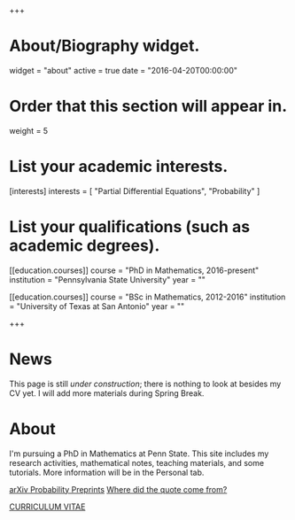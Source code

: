 +++
# About/Biography widget.
widget = "about"
active = true
date = "2016-04-20T00:00:00"

# Order that this section will appear in.
weight = 5

# List your academic interests.
[interests]
  interests = [
    "Partial Differential Equations",
    "Probability"
  ]

# List your qualifications (such as academic degrees).
[[education.courses]]
  course = "PhD in Mathematics, 2016-present"
  institution = "Pennsylvania State University"
  year = ""

[[education.courses]]
  course = "BSc in Mathematics, 2012-2016"
  institution = "University of Texas at San Antonio"
  year = ""
 
+++
# News
This page is still _under construction_; there is nothing to look at besides my CV yet. I will add more materials during Spring Break.

# About 

I'm pursuing a PhD in Mathematics at Penn State. This site includes my research activities, mathematical notes, teaching materials, and some tutorials. More information will be in the Personal tab. 

[arXiv Probability Preprints](https://arxiv.org/list/math.PR/recent)
[Where did the quote come from?](https://quoteinvestigator.com/)

<p class="read-more" itemprop="mainEntityOfPage">
    <a href = "/files/CV_Feb_2018.pdf" target = "_self" class="btn btn-primary btn-outline">
      CURRICULUM VITAE
    </a>
</p>
